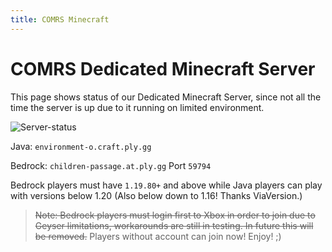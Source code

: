 ```yaml
---
title: COMRS Minecraft
---
```


# COMRS Dedicated Minecraft Server
This page shows status of our Dedicated Minecraft Server, since not all the time the server is up due to it running on limited environment.

![Server-status](https://mcapi.us/server/image?ip=environment-o.craft.ply.gg&port=7927&theme=dark&title=)

Java: `environment-o.craft.ply.gg`

Bedrock: `children-passage.at.ply.gg` 
Port `59794`

Bedrock players must have `1.19.80+` and above while Java players can play with versions below 1.20 (Also below down to 1.16! Thanks ViaVersion.)
> ~~Note: Bedrock players must login first to Xbox in order to join due to Geyser limitations, workarounds are still in testing. In future this will be removed.~~ Players without account can join now! Enjoy! ;)

